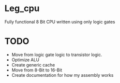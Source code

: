 # Leg_cpu
Fully functional 8 Bit CPU written using only logic gates

# TODO
- Move from logic gate logic to transistor logic.
- Optimize ALU
- Create generic cache
- Move from 8-Bit to 16-Bit
- Create documentation for how my assembly works
